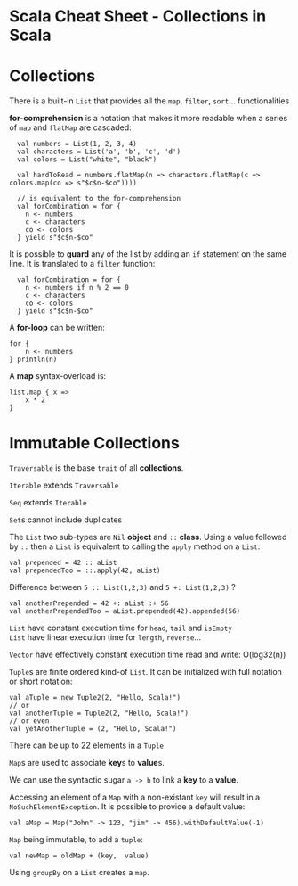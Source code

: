# Scala Cheat Sheet - Collections in Scala

Collections
===========

There is a built-in `List` that provides all the `map`, `filter`, `sort`... functionalities

**for-comprehension** is a notation that makes it more readable when a series of `map` and `flatMap` are cascaded:
```
  val numbers = List(1, 2, 3, 4)
  val characters = List('a', 'b', 'c', 'd')
  val colors = List("white", "black")

  val hardToRead = numbers.flatMap(n => characters.flatMap(c => colors.map(co => s"$c$n-$co"))))

  // is equivalent to the for-comprehension
  val forCombination = for {
    n <- numbers
    c <- characters
    co <- colors
  } yield s"$c$n-$co"

```

It is possible to **guard** any of the list by adding an `if` statement on the same line. It is translated to a `filter` function:
```
  val forCombination = for {
    n <- numbers if n % 2 == 0
    c <- characters
    co <- colors
  } yield s"$c$n-$co"

```
A **for-loop** can be written:
```
for {
    n <- numbers
} println(n)
```
A **map** syntax-overload is:
```
list.map { x =>
    x * 2
}
```

Immutable Collections
=====================

`Traversable` is the base `trait` of all **collections**.

`Iterable` extends `Traversable`

`Seq` extends `Iterable`

`Set`s cannot include duplicates

The `List` two sub-types are `Nil` **object** and `::` **class**. Using a value followed by `::` then a `List` is equivalent to calling the `apply` method on a `List`:
```
val prepended = 42 :: aList
val prependedToo = ::.apply(42, aList)
```
Difference between `5 :: List(1,2,3)` and `5 +: List(1,2,3)` ?
```
val anotherPrepended = 42 +: aList :+ 56
val anotherPrependedToo = aList.prepended(42).appended(56)
```

`List` have constant execution time for `head`, `tail` and `isEmpty`  
`List` have linear execution time for `length`, `reverse`...  

`Vector` have effectively constant execution time  read and write: O(log32(n))

`Tuple`s are finite ordered kind-of `List`. It can be initialized with full notation or short notation:
```
val aTuple = new Tuple2(2, "Hello, Scala!")
// or
val anotherTuple = Tuple2(2, "Hello, Scala!")
// or even 
val yetAnotherTuple = (2, "Hello, Scala!")
```

There can be up to 22 elements in a `Tuple`

`Map`s are used to associate **key**s to **value**s.

We can use the syntactic sugar `a -> b` to link a **key** to a **value**.

Accessing an element of a `Map` with a non-existant `key` will result in a `NoSuchElementException`. It is possible to provide a default value:
```
val aMap = Map("John" -> 123, "jim" -> 456).withDefaultValue(-1)
```
`Map` being immutable, to add a `tuple`:
```
val newMap = oldMap + (key,  value)
```
Using `groupBy` on a `List` creates a `map`.
